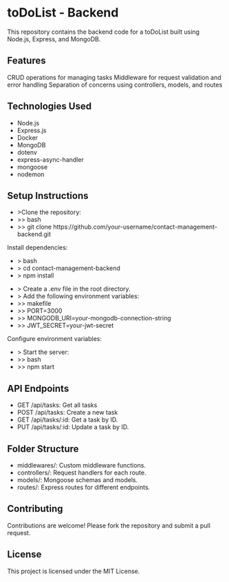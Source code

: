 <h1>toDoList - Backend</h1>  
This repository contains the backend code for a toDoList built using Node.js, Express, and MongoDB.

<h2>Features</h2> 
CRUD operations for managing tasks
Middleware for request validation and error handling
Separation of concerns using controllers, models, and routes

<h2>Technologies Used</h2> 
<ul>
  <li>Node.js</li>
  <li>Express.js</li>
  <li>Docker</li>
  <li>MongoDB</li>
  <li>dotenv</li>
  <li>express-async-handler</li>
  <li>mongoose</li>
  <li>nodemon</li>
</ul>

<h2>Setup Instructions</h2>

<ul>
  <li> >Clone the repository:</li>
  <li> >> bash</li>
  <li> >> git clone https://github.com/your-username/contact-management-backend.git</li>
</ul>

Install dependencies:
<ul>
  <li> > bash</li>
  <li> > cd contact-management-backend</li>
  <li> > npm install</li>
</ul>

<ul>
  <li> > Create a .env file in the root directory.</li>
  <li> > Add the following environment variables:</li>
  <li> >> makefile</li>
  <li> >> PORT=3000</li>
  <li> >> MONGODB_URI=your-mongodb-connection-string</li>
  <li> >> JWT_SECRET=your-jwt-secret</li>
</ul>
Configure environment variables:
<ul>
  <li> > Start the server:</li>
  <li> >> bash</li>
  <li> >> npm start</li>
</ul>

<h2>API Endpoints</h2>
<ul>
  <li>GET /api/tasks: Get all tasks</li>
  <li>POST /api/tasks: Create a new task</li>
  <li>GET /api/tasks/:id: Get a task by ID.</li>
  <li>PUT /api/tasks/:id: Update a task by ID.</li>
  <liDELETE /api/tasks/:id: Delete a task by ID.></li>
</ul>

<h2>Folder Structure</h2>
<ul>
  <li>middlewares/: Custom middleware functions.</li>
  <li>controllers/: Request handlers for each route.</li>
  <li>models/: Mongoose schemas and models.</li>
  <li>routes/: Express routes for different endpoints.</li>
</ul>

<h2>Contributing</h2> 
Contributions are welcome! Please fork the repository and submit a pull request.

<h2>License</h2> 
This project is licensed under the MIT License.
